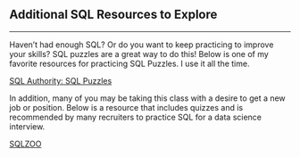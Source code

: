 ## Additional SQL Resources to Explore

*****

Haven’t had enough SQL? Or do you want to keep practicing to improve your
skills? SQL puzzles are a great way to do this! Below is one of my favorite
resources for practicing SQL Puzzles. I use it all the time.

[SQL Authority: SQL Puzzles](https://blog.sqlauthority.com/category/sql-puzzle/)

In addition, many of you may be taking this class with a desire to get a new job
or position. Below is a resource that includes quizzes and is recommended by
many recruiters to practice SQL for a data science interview.

[SQLZOO](http://sqlzoo.net/)


